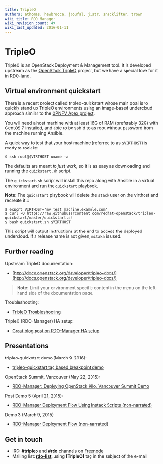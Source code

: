 ```yaml
---
title: TripleO
authors: athomas, hewbrocca, jcoufal, jistr, snecklifter, trown
wiki_title: RDO Manager
wiki_revision_count: 49
wiki_last_updated: 2016-01-11
---
```


# TripleO

TripleO is an OpenStack Deployment & Management tool. It is developed upstream as the [OpenStack TripleO](http://wiki.openstack.org/wiki/TripleO) project, but we have a special love for it in RDO-land.

## Virtual environment quickstart

There is a recent project called [tripleo-quickstart](https://github.com/redhat-openstack/tripleo-quickstart) whose main goal is to quickly stand up TripleO environments using an image-based undercloud approach similar to the [OPNFV Apex project](http://artifacts.opnfv.org/apex/docs/installation-instructions/).

You will need a host machine with at least 16G of RAM (preferably 32G)
with CentOS 7 installed, and able to be ssh'd to as root
without password from the machine running Ansible.

A quick way to test that your host machine (referred to as `$VIRTHOST`) is
ready to rock is::

    $ ssh root@$VIRTHOST uname -a

The defaults are meant to *just work*, so it is as easy as
downloading and running the `quickstart.sh` script.

The `quickstart.sh` script will install this repo along
with Ansible in a virtual environment and run the `quickstart`
playbook. 

**Note:** The `quickstart` playbook will delete the ``stack``
user on the virthost and recreate it.::

    $ export VIRTHOST='my_test_machine.example.com'
    $ curl -O https://raw.githubusercontent.com/redhat-openstack/tripleo-quickstart/master/quickstart.sh
    $ bash quickstart.sh $VIRTHOST

This script will output instructions at the end to access the
deployed undercloud. If a release name is not given, ``mitaka``
is used.

## Further reading

Upstream TripleO documentation:

*    [http://docs.openstack.org/developer/tripleo-docs/](http://docs.openstack.org/developer/tripleo-docs/)

> **Note:** Limit your environment specific content in the menu on the left-hand side of the documentation page.

Troubleshooting:

*   [TripleO Troubleshooting](/tripleo/troubleshooting)

TripleO (RDO-Manager) HA setup:

*   [Great blog post on RDO-Manager HA setup](https://remote-lab.net/rdo-manager-ha-openstack-deployment)

## Presentations

tripleo-quickstart demo (March 9, 2016):

*   [tripleo-quickstart tag based breakpoint demo](https://www.youtube.com/watch?v=4O8KvC66eeU)

OpenStack Summit, Vancouver (May 22, 2015):

*   [RDO-Manager: Deploying OpenStack Kilo, Vancouver Summit Demo](http://youtu.be/731INn1GDmk)

Post Demo 5 (April 21, 2015):

*   [RDO-Manager Deployment Flow Using Instack Scripts (non-narrated)](http://youtu.be/TyK0df3mCM8)

Demo 3 (March 9, 2015):

*   [RDO-Manager Deployment Flow (non-narrated)](http://youtu.be/zKG-CB8WdTg)

## Get in touch

*   IRC: **#tripleo** and **#rdo** channels on [Freenode](http://freenode.net)
*   Mailing list: [**rdo-list**](//www.redhat.com/mailman/listinfo/rdo-list), using **[TripleO]** tag in the subject of the e-mail
